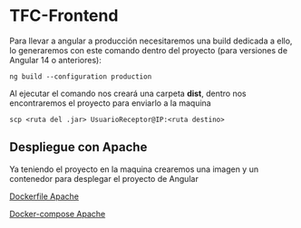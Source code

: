 # TFC-Frontend

Para llevar a angular a producción necesitaremos una build dedicada a ello, lo generaremos con este comando dentro del proyecto (para versiones de Angular 14 o anteriores):

    ng build --configuration production

Al ejecutar el comando nos creará una carpeta **dist**, dentro nos encontraremos el proyecto para enviarlo a la maquina

    scp <ruta del .jar> UsuarioReceptor@IP:<ruta destino>

## Despliegue con Apache
Ya teniendo el proyecto en la maquina crearemos una imagen y un contenedor para desplegar el proyecto de Angular

[Dockerfile Apache](./FCT_front/Dockerfile)

[Docker-compose Apache](./FCT_front/docker-compose.yml)